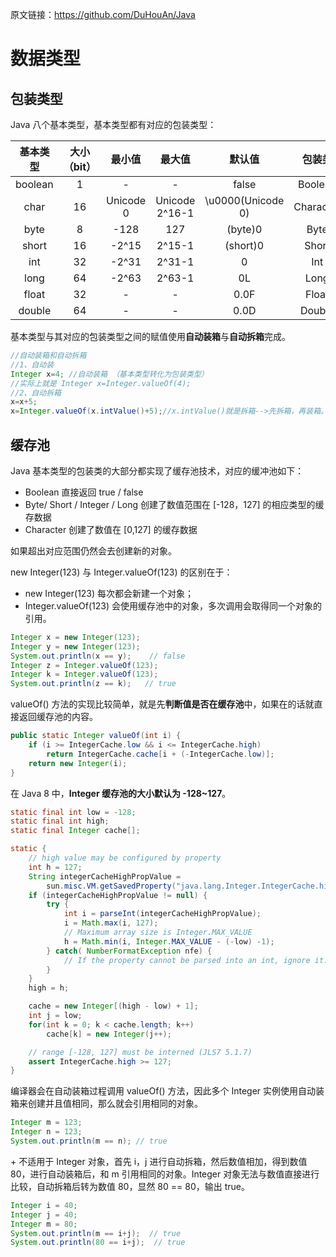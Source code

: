 原文链接：https://github.com/DuHouAn/Java

# 数据类型
## 包装类型

Java 八个基本类型，基本类型都有对应的包装类型：

| 基本类型 | 大小（bit） |  最小值   |     最大值     |      默认值       |  包装类   |
| :------: | :---------: | :-------: | :------------: | :---------------: | :-------: |
| boolean  |      1      |     -     |       -        |       false       |  Boolean  |
|   char   |     16      | Unicode 0 | Unicode 2^16-1 | \u0000(Unicode 0) | Character |
|   byte   |      8      |   -128    |      127       |      (byte)0      |   Byte    |
|  short   |     16      |   -2^15   |     2^15-1     |     (short)0      |   Short   |
|   int    |     32      |   -2^31   |     2^31-1     |         0         |    Int    |
|   long   |     64      |   -2^63   |     2^63-1     |        0L         |   Long    |
|  float   |     32      |     -     |       -        |       0.0F        |   Float   |
|  double  |     64      |     -     |       -        |       0.0D        |  Double   |

 基本类型与其对应的包装类型之间的赋值使用**自动装箱**与**自动拆箱**完成。

```java
//自动装箱和自动拆箱
//1、自动装
Integer x=4; //自动装箱 （基本类型转化为包装类型）
//实际上就是 Integer x=Integer.valueOf(4);
//2、自动拆箱
x=x+5;
x=Integer.valueOf(x.intValue()+5);//x.intValue()就是拆箱-->先拆箱，再装箱。
```

## 缓存池

Java 基本类型的包装类的大部分都实现了缓存池技术，对应的缓冲池如下：

- Boolean 直接返回 true / false
- Byte/ Short / Integer / Long  创建了数值范围在 [-128，127] 的相应类型的缓存数据
- Character 创建了数值在 [0,127] 的缓存数据

如果超出对应范围仍然会去创建新的对象。

new Integer(123) 与 Integer.valueOf(123) 的区别在于：

- new Integer(123) 每次都会新建一个对象；
- Integer.valueOf(123) 会使用缓存池中的对象，多次调用会取得同一个对象的引用。

```java
Integer x = new Integer(123);
Integer y = new Integer(123);
System.out.println(x == y);    // false
Integer z = Integer.valueOf(123);
Integer k = Integer.valueOf(123);
System.out.println(z == k);   // true
```

valueOf() 方法的实现比较简单，就是先**判断值是否在缓存池**中，如果在的话就直接返回缓存池的内容。

```java
public static Integer valueOf(int i) {
    if (i >= IntegerCache.low && i <= IntegerCache.high)
        return IntegerCache.cache[i + (-IntegerCache.low)];
    return new Integer(i);
}
```

在 Java 8 中，**Integer 缓存池的大小默认为 -128\~127**。

```java
static final int low = -128;
static final int high;
static final Integer cache[];

static {
    // high value may be configured by property
    int h = 127;
    String integerCacheHighPropValue =
        sun.misc.VM.getSavedProperty("java.lang.Integer.IntegerCache.high");
    if (integerCacheHighPropValue != null) {
        try {
            int i = parseInt(integerCacheHighPropValue);
            i = Math.max(i, 127);
            // Maximum array size is Integer.MAX_VALUE
            h = Math.min(i, Integer.MAX_VALUE - (-low) -1);
        } catch( NumberFormatException nfe) {
            // If the property cannot be parsed into an int, ignore it.
        }
    }
    high = h;

    cache = new Integer[(high - low) + 1];
    int j = low;
    for(int k = 0; k < cache.length; k++)
        cache[k] = new Integer(j++);

    // range [-128, 127] must be interned (JLS7 5.1.7)
    assert IntegerCache.high >= 127;
}
```

编译器会在自动装箱过程调用 valueOf() 方法，因此多个 Integer 实例使用自动装箱来创建并且值相同，那么就会引用相同的对象。

```java
Integer m = 123;
Integer n = 123;
System.out.println(m == n); // true
```

\+ 不适用于 Integer 对象，首先 i，j 进行自动拆箱，然后数值相加，得到数值 80，进行自动装箱后，和 m 引用相同的对象。Integer 对象无法与数值直接进行比较，自动拆箱后转为数值 80，显然 80 == 80，输出 true。

```java
Integer i = 40;
Integer j = 40;
Integer m = 80;
System.out.println(m == i+j);  // true
System.out.println(80 == i+j);  // true
```
